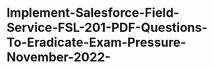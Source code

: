 # Implement-Salesforce-Field-Service-FSL-201-PDF-Questions-To-Eradicate-Exam-Pressure-November-2022-